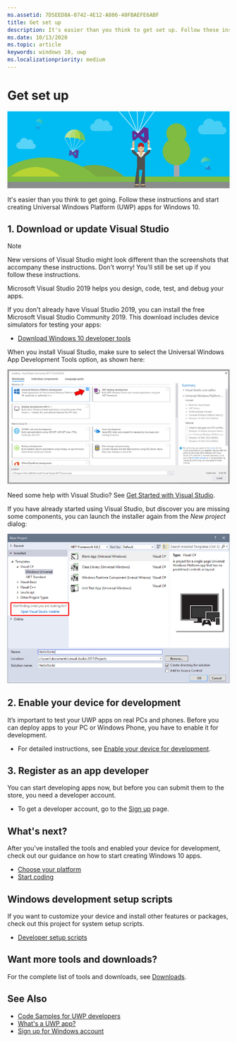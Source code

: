 ```yaml
---
ms.assetid: 7D5EED8A-0742-4E12-A806-40FBAEFE6ABF
title: Get set up
description: It's easier than you think to get set up. Follow these instructions and start creating Universal Windows Platform (UWP) apps for Windows 10.
ms.date: 10/13/2020
ms.topic: article
keywords: windows 10, uwp
ms.localizationpriority: medium
---
```

# Get set up

![Get ready to use Visual Studio](images/VisualStudio2017Hero_ImageXL-LG.png)

It's easier than you think to get going. Follow these instructions and start creating Universal Windows Platform (UWP) apps for Windows 10.

## 1. Download or update Visual Studio

> [!NOTE]
> New versions of Visual Studio might look different than the screenshots that accompany these instructions. Don't worry! You'll still be set up if you follow these instructions.

Microsoft Visual Studio 2019 helps you design, code, test, and debug your apps.

If you don't already have Visual Studio 2019, you can install the free Microsoft Visual Studio Community 2019. This download includes device simulators for testing your apps:

-   [Download Windows 10 developer tools](https://developer.microsoft.com/windows/downloads)

When you install Visual Studio, make sure to select the Universal Windows App Development Tools option, as shown here:

![Visual Studio tools for UWP](images/vs-2017-community-setup.png)

Need some help with Visual Studio? See [Get Started with Visual Studio](https://visualstudio.microsoft.com/vs/getting-started/).

If you have already started using Visual Studio, but discover you are missing some components, you can launch the installer again from the *New project* dialog:

![How to repeat the installation process](images/win10-cs-install.png)


## 2. Enable your device for development

It’s important to test your UWP apps on real PCs and phones. Before you can deploy apps to your PC or Windows Phone, you have to enable it for development.

-   For detailed instructions, see [Enable your device for development](enable-your-device-for-development.md).

## 3. Register as an app developer

You can start developing apps now, but before you can submit them to the store, you need a developer account.

-   To get a developer account, go to the [Sign up](sign-up.md) page.

## What's next?

After you've installed the tools and enabled your device for development, check out our guidance on how to start creating Windows 10 apps.

-   [Choose your platform](../desktop/choose-your-platform.md)
-   [Start coding](../windows/uwp/get-started/create-uwp-apps.md)

## Windows development setup scripts

If you want to customize your device and install other features or packages, check out this project for system setup scripts.

- [Developer setup scripts](https://github.com/Microsoft/windows-dev-box-setup-scripts)

## Want more tools and downloads?

For the complete list of tools and downloads, see [Downloads](https://developer.microsoft.com/windows/downloads).

## See Also

* [Code Samples for UWP developers](https://developer.microsoft.com/windows/samples)
* [What's a UWP app?](/windows-apps-src/get-started/universal-application-platform-guide.md)
* [Sign up for Windows account](sign-up.md)
